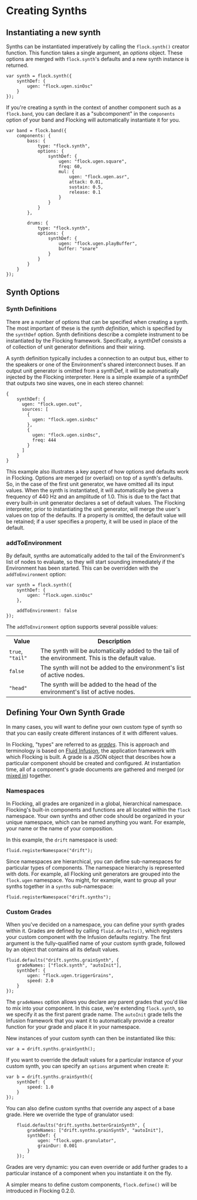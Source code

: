 # Creating Synths

## Instantiating a new synth

Synths can be instantiated imperatively by calling the <code>flock.synth()</code> creator function. This function takes a single argument, an _options_ object. These options are merged with <code>flock.synth</code>'s defaults and a new synth instance is returned.

    var synth = flock.synth({
        synthDef: {
            ugen: "flock.ugen.sinOsc"
        }
    });

If you're creating a synth in the context of another component such as a <code>flock.band</code>, you can declare it as a "subcomponent" in the <code>components</code> option of your band and Flocking will automatically instantiate it for you.

    var band = flock.band({
        components: {
            bass: {
                type: "flock.synth",
                options: {
                    synthDef: {
                        ugen: "flock.ugen.square",
                        freq: 60,
                        mul: {
                            ugen: "flock.ugen.asr",
                            attack: 0.01,
                            sustain: 0.5,
                            release: 0.1
                        }
                    }
                }
            },

            drums: {
                type: "flock.synth",
                options: {
                    synthDef: {
                        ugen: "flock.ugen.playBuffer",
                        buffer: "snare"
                    }
                }
            }
        }
    });
## Synth Options

### Synth Definitions

There are a number of options that can be specified when creating a synth. The most important of these is the _synth definition_, which is specified by the <code>synthDef</code> option. Synth definitions describe a complete instrument to be instantiated by the Flocking framework. Specifically, a synthDef consists a of collection of unit generator definitions and their wiring.

A synth definition typically includes a connection to an output bus, either to the speakers or one of the Environment's shared interconnect buses. If an output unit generator is omitted from a synthDef, it will be automatically injected by the Flocking interpreter. Here is a simple example of a synthDef that outputs two sine waves, one in each stereo channel:

    {
        synthDef: {
          ugen: "flock.ugen.out",
          sources: [
            {
              ugen: "flock.ugen.sinOsc"
            },
            {
              ugen: "flock.ugen.sinOsc",
              freq: 444
            }
          ]
        }
    }

This example also illustrates a key aspect of how options and defaults work in Flocking. Options are merged (or overlaid) on top of a synth's defaults. So, in the case of the first unit generator, we have omitted all its input values. When the synth is instantiated, it will automatically be given a frequency of 440 Hz and an amplitude of 1.0. This is due to the fact that every built-in unit generator declares a set of default values. The Flocking interpreter, prior to instantiating the unit generator, will merge the user's values on top of the defaults. If a property is omitted, the default value will be retained; if a user specifies a property, it will be used in place of the default.

### addToEnvironment

By default, synths are automatically added to the tail of the Environment's list of nodes to evaluate, so they will start sounding immediately if the Environment has been started. This can be overridden with the <code>addToEnvironment</code> option:

    var synth = flock.synth({
        synthDef: {
            ugen: "flock.ugen.sinOsc"
        },

        addToEnvironment: false
    });

The <code>addToEnvironment</code> option supports several possible values:

<table>
    <tr>
        <th>Value</th>
        <th>Description</th>
    </tr>
    <tr>
        <td><code>true</code>, <code>"tail"</code></td>
        <td>The synth will be automatically added to the tail of the environment.
        This is the default value. </td>
    </tr>
    <tr>
        <td><code>false</code></td>
        <td>The synth will not be added to the environment's list of active nodes.</td>
    </tr>
    <tr>
        <td><code>"head"</code></td>
        <td>The synth will be added to the head of the environment's list of active nodes.</td>
    </tr>
</table>


## Defining Your Own Synth Grade

In many cases, you will want to define your own custom type of synth so that you can easily create different instances of it with different values.

In Flocking, "types" are referred to as [_grades_](https://github.com/fluid-project/infusion-docs/blob/master/src/documents/ComponentGrades.md). This is approach and terminology is based on [Fluid Infusion](https://github.com/fluid-project/infusion-docs/blob/master/src/documents/README.md), the application framework with which Flocking is built. A grade is a JSON object that describes how a particular component should be created and configured. At instantiation time, all of a component's grade documents are gathered and merged (or [mixed in](http://en.wikipedia.org/wiki/Mixin)) together.

### Namespaces

In Flocking, all grades are organized in a global, hierarchical namespace. Flocking's built-in components and functions are all located within the <code>flock</code> namespace. Your own synths and other code should be organized in your unique namespace, which can be named anything you want. For example, your name or the name of your composition.

In this example, the <code>drift</code> namespace is used:

    fluid.registerNamespace("drift");

Since namespaces are hierarchical, you can define sub-namespaces for particular types of components. The namespace hierarchy is represented with dots. For example, all Flocking unit generators are grouped into the <code>flock.ugen</code> namespace. You might, for example, want to group all your synths together in a <code>synths</code> sub-namespace:

    fluid.registerNamespace("drift.synths");


### Custom Grades

When you've decided on a namespace, you can define your synth grades within it. Grades are defined by calling <code>fluid.defaults()</code>, which registers your custom component with the Infusion defaults registry. The first argument is the fully-qualified name of your custom synth grade, followed by an object that contains all its default values.

    fluid.defaults("drift.synths.grainSynth", {
        gradeNames: ["flock.synth", "autoInit"],
        synthDef: {
            ugen: "flock.ugen.triggerGrains",
            speed: 2.0
        }
    });

The <code>gradeNames</code> option allows you declare any parent grades that you'd like to mix into your component. In this case, we're extending <code>flock.synth</code>, so we specify it as the first parent grade name. The <code>autoInit</code> grade tells the Infusion framework that you want it to automatically provide a creator function for your grade and place it in your namespace.

New instances of your custom synth can then be instantiated like this:

    var a = drift.synths.grainSynth();

If you want to override the default values for a particular instance of your custom synth, you can specify an <code>options</code> argument when create it:

    var b = drift.synths.grainSynth({
        synthDef: {
            speed: 1.0
        }
    });

You can also define custom synths that override any aspect of a base grade. Here we override the type of granulator used:

        fluid.defaults("drift.synths.betterGrainSynth", {
            gradeNames: ["drift.synths.grainSynth", "autoInit"],
            synthDef: {
                ugen: "flock.ugen.granulator",
                grainDur: 0.001
            }
        });

Grades are very dynamic: you can even override or add further grades to a particular instance of a component when you instantiate it on the fly.

A simpler means to define custom components, <code>flock.define()</code> will be introduced in Flocking 0.2.0.
